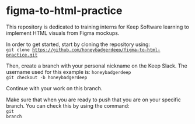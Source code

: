 # figma-to-html-practice
This repository is dedicated to training interns for Keep Software learning to implement HTML visuals from Figma mockups.

In order to get started, start by cloning the repository using:<br/>
<code>git clone https://github.com/honeybadgerdeep/figma-to-html-practice.git</code>

Then, create a branch with your personal nickname on the Keep Slack. The username used for this example is: <code>honeybadgerdeep</code><br/>
<code>git checkout -b honeybadgerdeep</code>

Continue with your work on this branch.

Make sure that when you are ready to push that you are on your specific branch. You can check this by using the command:<br/>
<code>git branch</code>
